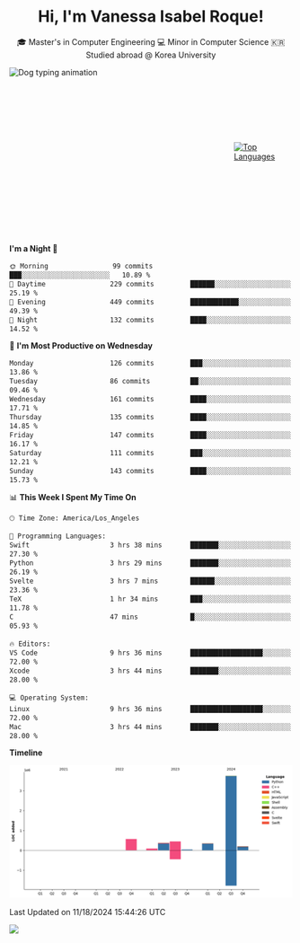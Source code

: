 <h1 align="center">Hi, I'm Vanessa Isabel Roque!</h1>

<p align="center"> 🎓 Master's in Computer Engineering 💻 Minor in Computer Science 🇰🇷 Studied abroad @ Korea University <br></p>
<div style="display: flex; justify-content: center; align-items: center;">
  <img src="https://cdn.dribbble.com/users/859807/screenshots/6284055/benny_typing_1.gif" width="400" height="300" alt="Dog typing animation">
  <a href="https://github.com/anuraghazra/github-readme-stats">
    <img src="https://github-readme-stats.vercel.app/api/top-langs/?username=vroque19" alt="Top Languages" width="400" height="300">
  </a>
</div>

 
<!--START_SECTION:waka-->
**I'm a Night 🦉** 

```text
🌞 Morning                99 commits          ███░░░░░░░░░░░░░░░░░░░░░░   10.89 % 
🌆 Daytime                229 commits         ██████░░░░░░░░░░░░░░░░░░░   25.19 % 
🌃 Evening                449 commits         ████████████░░░░░░░░░░░░░   49.39 % 
🌙 Night                  132 commits         ████░░░░░░░░░░░░░░░░░░░░░   14.52 % 
```
📅 **I'm Most Productive on Wednesday** 

```text
Monday                   126 commits         ███░░░░░░░░░░░░░░░░░░░░░░   13.86 % 
Tuesday                  86 commits          ██░░░░░░░░░░░░░░░░░░░░░░░   09.46 % 
Wednesday                161 commits         ████░░░░░░░░░░░░░░░░░░░░░   17.71 % 
Thursday                 135 commits         ████░░░░░░░░░░░░░░░░░░░░░   14.85 % 
Friday                   147 commits         ████░░░░░░░░░░░░░░░░░░░░░   16.17 % 
Saturday                 111 commits         ███░░░░░░░░░░░░░░░░░░░░░░   12.21 % 
Sunday                   143 commits         ████░░░░░░░░░░░░░░░░░░░░░   15.73 % 
```


📊 **This Week I Spent My Time On** 

```text
🕑︎ Time Zone: America/Los_Angeles

💬 Programming Languages: 
Swift                    3 hrs 38 mins       ███████░░░░░░░░░░░░░░░░░░   27.30 % 
Python                   3 hrs 29 mins       ███████░░░░░░░░░░░░░░░░░░   26.19 % 
Svelte                   3 hrs 7 mins        ██████░░░░░░░░░░░░░░░░░░░   23.36 % 
TeX                      1 hr 34 mins        ███░░░░░░░░░░░░░░░░░░░░░░   11.78 % 
C                        47 mins             █░░░░░░░░░░░░░░░░░░░░░░░░   05.93 % 

🔥 Editors: 
VS Code                  9 hrs 36 mins       ██████████████████░░░░░░░   72.00 % 
Xcode                    3 hrs 44 mins       ███████░░░░░░░░░░░░░░░░░░   28.00 % 

💻 Operating System: 
Linux                    9 hrs 36 mins       ██████████████████░░░░░░░   72.00 % 
Mac                      3 hrs 44 mins       ███████░░░░░░░░░░░░░░░░░░   28.00 % 
```

**Timeline**

![Lines of Code chart](https://raw.githubusercontent.com/vroque19/vroque19/main/assets/bar_graph.png)


 Last Updated on 11/18/2024 15:44:26 UTC
<!--END_SECTION:waka-->
![](https://komarev.com/ghpvc/?username=vroque19&color=b2a3dc&style=flat-square)
